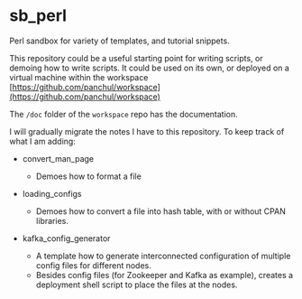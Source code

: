 # sb_perl

Perl sandbox for variety of templates, and tutorial snippets.

This repository could be a useful starting point for writing scripts, or demoing how to write scripts.
It could be used on its own, or deployed on a virtual machine within the workspace [https://github.com/panchul/workspace](https://github.com/panchul/workspace)

The ```/doc``` folder of the ```workspace``` repo has the documentation. 

I will gradually migrate the notes I have to this repository. To keep track of what I am adding:

+ convert_man_page
    - Demoes how to format a file
     
+ loading_configs
    - Demoes how to convert a file into hash table, with or without CPAN libraries.

+ kafka_config_generator
    - A template how to generate interconnected configuration of multiple config files for different nodes.
    - Besides config files (for Zookeeper and Kafka as example), creates a deployment shell script to place the files at the nodes.
    
     

